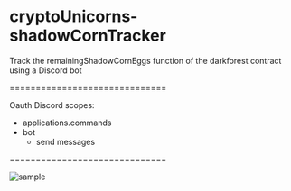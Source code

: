 # cryptoUnicorns-shadowCornTracker
Track the remainingShadowCornEggs function of the darkforest contract using a Discord bot

==============================

Oauth Discord scopes:
- applications.commands
- bot
  - send messages

==============================

![sample](https://media.discordapp.net/attachments/859124935883882547/937559770712395776/unknown.png)
